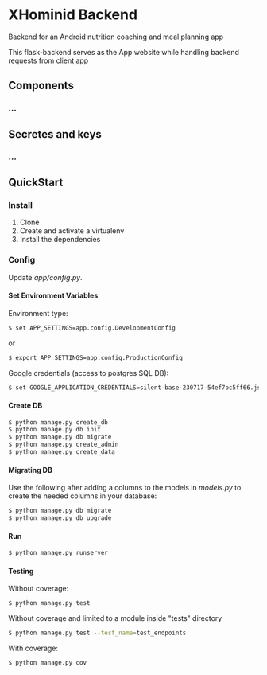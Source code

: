 # XHominid Backend


Backend for an Android nutrition coaching and meal planning app

This flask-backend serves as the App website while handling backend requests from client app



## Components

### ...


## Secretes and keys

### ...


## QuickStart

### Install

1. Clone
1. Create and activate a virtualenv
1. Install the dependencies

### Config

Update *app/config.py*.

#### Set Environment Variables

Environment type:

```sh
$ set APP_SETTINGS=app.config.DevelopmentConfig
```
or
```sh
$ export APP_SETTINGS=app.config.ProductionConfig
```

Google credentials (access to postgres SQL DB):

```sh
$ set GOOGLE_APPLICATION_CREDENTIALS=silent-base-230717-54ef7bc5ff66.json
```

#### Create DB

```sh
$ python manage.py create_db
$ python manage.py db init
$ python manage.py db migrate
$ python manage.py create_admin
$ python manage.py create_data
```

#### Migrating DB

Use the following after adding a columns to the models in *models.py* to create the needed columns in your database:

```sh
$ python manage.py db migrate
$ python manage.py db upgrade
```

#### Run

```sh
$ python manage.py runserver
```

#### Testing

Without coverage:

```sh
$ python manage.py test
```

Without coverage and limited to a module inside "tests" directory

```sh
$ python manage.py test --test_name=test_endpoints
```

With coverage:

```sh
$ python manage.py cov
```

